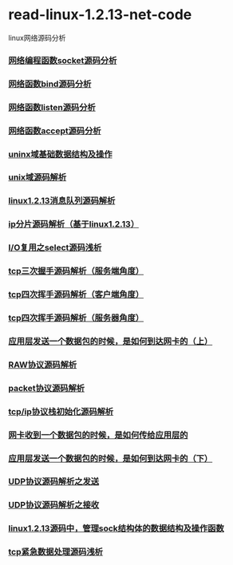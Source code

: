 # read-linux-1.2.13-net-code
linux网络源码分析

### [网络编程函数socket源码分析](https://blog.csdn.net/THEANARKH/article/details/85552592)
### [网络函数bind源码分析](https://blog.csdn.net/THEANARKH/article/details/85555521)
### [网络函数listen源码分析](https://blog.csdn.net/THEANARKH/article/details/85556600)
### [网络函数accept源码分析](https://blog.csdn.net/THEANARKH/article/details/85565574)
### [uninx域基础数据结构及操作](https://blog.csdn.net/THEANARKH/article/details/85810676)
### [unix域源码解析](https://blog.csdn.net/THEANARKH/article/details/85814037)
### [linux1.2.13消息队列源码解析](https://blog.csdn.net/THEANARKH/article/details/86394851)
### [ip分片源码解析（基于linux1.2.13）](https://blog.csdn.net/THEANARKH/article/details/86552549)
### [I/O复用之select源码浅析](https://blog.csdn.net/THEANARKH/article/details/86738710)
### [tcp三次握手源码解析（服务端角度）](https://blog.csdn.net/THEANARKH/article/details/87009672)
### [tcp四次挥手源码解析（客户端角度）](https://blog.csdn.net/THEANARKH/article/details/87013175)
### [tcp四次挥手源码解析（服务器角度）](https://blog.csdn.net/THEANARKH/article/details/87086372)
### [应用层发送一个数据包的时候，是如何到达网卡的（上）](https://blog.csdn.net/THEANARKH/article/details/87090367)
### [RAW协议源码解析](https://blog.csdn.net/THEANARKH/article/details/87387651)
### [packet协议源码解析](https://blog.csdn.net/THEANARKH/article/details/87392304)
### [tcp/ip协议栈初始化源码解析](https://blog.csdn.net/THEANARKH/article/details/87397643)
### [网卡收到一个数据包的时候，是如何传给应用层的](https://blog.csdn.net/THEANARKH/article/details/87445328)
### [应用层发送一个数据包的时候，是如何到达网卡的（下）](https://blog.csdn.net/THEANARKH/article/details/87451401)
### [UDP协议源码解析之发送](https://blog.csdn.net/THEANARKH/article/details/87488106)
### [UDP协议源码解析之接收](https://blog.csdn.net/THEANARKH/article/details/87489084)
### [linux1.2.13源码中，管理sock结构体的数据结构及操作函数](https://blog.csdn.net/THEANARKH/article/details/87489786)
### [tcp紧急数据处理源码浅析](https://blog.csdn.net/THEANARKH/article/details/87743104)
